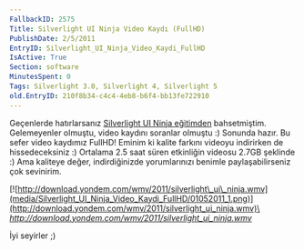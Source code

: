 ```yaml
---
FallbackID: 2575
Title: Silverlight UI Ninja Video Kaydı (FullHD)
PublishDate: 2/5/2011
EntryID: Silverlight_UI_Ninja_Video_Kaydi_FullHD
IsActive: True
Section: software
MinutesSpent: 0
Tags: Silverlight 3.0, Silverlight 4, Silverlight 5
old.EntryID: 210f8b34-c4c4-4eb8-b6f4-bb13fe722910
---
```

Geçenlerde hatırlarsanız [Silverlight UI Ninja
eğitimden](http://daron.yondem.com/tr/post/a0de2036-d62f-4d8c-85f1-ebd868044dbc)
bahsetmiştim. Gelemeyenler olmuştu, video kaydını soranlar olmuştu :)
Sonunda hazır. Bu sefer video kaydımız FullHD! Eminim ki kalite farkını
videoyu indirirken de hissedeceksiniz :) Ortalama 2.5 saat süren
etkinliğin videosu 2.7GB şeklinde :) Ama kaliteye değer, indirdiğinizde
yorumlarınızı benimle paylaşabilirseniz çok sevinirim.

[![http://download.yondem.com/wmv/2011/silverlight\_ui\_ninja.wmv](media/Silverlight_UI_Ninja_Video_Kaydi_FullHD/01052011_1.png)](http://download.yondem.com/wmv/2011/silverlight_ui_ninja.wmv)\
 *<http://download.yondem.com/wmv/2011/silverlight_ui_ninja.wmv>*

İyi seyirler ;)


